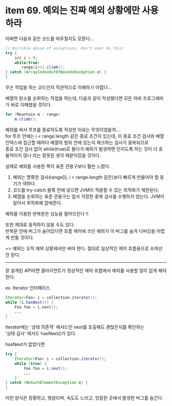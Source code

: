 # item 69. 예외는 진짜 예외 상황에만 사용하라

어쩌면 다음과 같은 코드를 마주칠지도 모른다...

```java
// Horrible abuse of exceptions. Don't ever do this!
try {
    int i = 0;
    while(true)
       range[i++].climb();
} catch (ArrayIndexOutOfBoundsException e) {
}
```

무슨 작업을 하는 코드인지 직관적으로 이해하기 어렵다...

배열의 원소를 순회하는 작업을 하는데, 다음과 같이 작성했다면 모든 자바 프로그래머가 바로 이해했을 것이다.

```java
for (Mountain m : range)
    m.climb();
```

예외를 써서 루프를 종료하도록 작성한 이유는 무엇이었을까....  
for 루프 안에는 i < range.length 같은 종료 조건이 있는데, 이 종료 조건 검사와 배열 인덱스에 접근할 때마다 배열의 범위 안에 있는지 체크하는 검사가 중복되므로  
종료 조건 검사 없이 while(true)로 돌다가 예외가 발생하면 던지도록 하는 것이 더 효율적이지 않나 라는 잘못된 생각 때문이었을 것이다.

실제로 예외를 사용한 쪽이 표준 관용구보다 훨씬 느렸다.

1. 예외는 명확한 검사(range[i], i < range.length 같은)보다 빠르게 만들어야 할 동기가 약하다.
2. 코드를 try-catch 블록 안에 넣으면 JVM이 적용할 수 있는 최적화가 제한된다.
3. 배열을 순회하는 표준 관용구는 앞서 걱정한 중복 검사를 수행하지 않는다. JVM이 알아서 최적화해 없애준다.

예외를 이용한 반복문은 성능을 떨어뜨린다 !!

또한 제대로 동작하지 않을 수도 있다.  
반복문 안에 버그가 숨어있다면 흐름 제어에 쓰인 예외가 이 버그를 숨겨 디버깅을 어렵게 만들 것이다.

=> 예외는 오직 예외 상황에서만 써야 한다. 절대로 일상적인 제어 흐름용으로 쓰여선 안 된다.

---

잘 설계된 API라면 클라이언트가 정상적인 제어 흐름에서 예외를 사용할 일이 없게 해야 한다.

ex. Iterator 인터페이스

```java
Iterator<Foo> i = collection.iterator();
while (i.hasNext()) {
    Foo foo = i.next();
    ...
}
```

Iterator에는 '상태 의존적' 메서드인 next를 호출해도 괜찮은지를 확인하는  
'상태 검사' 메서드 hasNext()가 있다.

hasNext가 없었다면

```java
try {
    Iterator<Foo> i = collection.iterator();
    while (true) {
        Foo foo = i.next();
        ...
    }
} catch (NoSuchElementException e) {
}
```

이런 방식은 장황하고, 헷갈리며, 속도도 느리고, 엉뚱한 곳에서 발생한 버그를 숨긴다.
